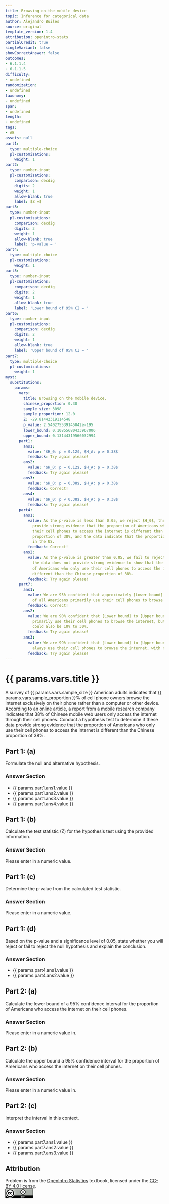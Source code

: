 ```yaml
---
title: Browsing on the mobile device
topic: Inference for categorical data
author: Alejandro Builes
source: original
template_version: 1.4
attribution: openintro-stats
partialCredit: true
singleVariant: false
showCorrectAnswer: false
outcomes:
- 6.1.1.4
- 6.1.1.5
difficulty:
- undefined
randomization:
- undefined
taxonomy:
- undefined
span:
- undefined
length:
- undefined
tags:
- AB
assets: null
part1:
  type: multiple-choice
  pl-customizations:
    weight: 1
part2:
  type: number-input
  pl-customizations:
    comparison: decdig
    digits: 2
    weight: 1
    allow-blank: true
    label: $Z =$
part3:
  type: number-input
  pl-customizations:
    comparison: decdig
    digits: 3
    weight: 1
    allow-blank: true
    label: 'p-value = '
part4:
  type: multiple-choice
  pl-customizations:
    weight: 1
part5:
  type: number-input
  pl-customizations:
    comparison: decdig
    digits: 2
    weight: 1
    allow-blank: true
    label: 'Lower bound of 95% CI = '
part6:
  type: number-input
  pl-customizations:
    comparison: decdig
    digits: 2
    weight: 1
    allow-blank: true
    label: 'Upper bound of 95% CI = '
part7:
  type: multiple-choice
  pl-customizations:
    weight: 1
myst:
  substitutions:
    params:
      vars:
        title: Browsing on the mobile device.
        chinese_proportion: 0.38
        sample_size: 3098
        sample_proportion: 12.0
        Z: -29.81442319114548
        p_value: 2.540275539145042e-195
        lower_bound: 0.10855680433967006
        upper_bound: 0.13144319566032994
      part1:
        ans1:
          value: '$H_0: p = 0.12$, $H_A: p ≠ 0.38$'
          feedback: Try again please!
        ans2:
          value: '$H_0: p = 0.12$, $H_A: p = 0.38$'
          feedback: Try again please!
        ans3:
          value: '$H_0: p = 0.38$, $H_A: p ≠ 0.38$'
          feedback: Correct!
        ans4:
          value: '$H_0: p ≠ 0.38$, $H_A: p = 0.38$'
          feedback: Try again please!
      part4:
        ans1:
          value: As the p-value is less than 0.05, we reject $H_0$, then the data
            provide strong evidence that the proportion of Americans who only use
            their cell phones to access the internet is different than the Chinese
            proportion of 38%, and the data indicate that the proportion is lower
            in the US.
          feedback: Correct!
        ans2:
          value: As the p-value is greater than 0.05, we fail to reject $H_0$, then
            the data does not provide strong evidence to show that the proportion
            of Americans who only use their cell phones to access the internet is
            different than the Chinese proportion of 38%.
          feedback: Try again please!
      part7:
        ans1:
          value: We are 95% confident that approximately [Lower bound] to [Upper bound]
            of all Americans primarily use their cell phones to browse the internet.
          feedback: Correct!
        ans2:
          value: We are 90% confident that [Lower bound] to [Upper bound] of all Americans
            primarily use their cell phones to browse the internet, but this range
            could also be 10% to 30%.
          feedback: Try again please!
        ans3:
          value: We are 99% confident that [Lower bound] to [Upper bound] of all Americans
            always use their cell phones to browse the internet, with no variability.
          feedback: Try again please!
---
```

# {{ params.vars.title }}
A survey of {{ params.vars.sample_size }} American adults indicates that {{ params.vars.sample_proportion }}% of cell phone owners browse the internet exclusively on their phone rather than a computer or other device. According to an online article, a report from a mobile research company indicates that 38% of Chinese mobile web users only access the internet through their cell phones. Conduct a hypothesis test to determine if these data provide strong evidence that the proportion of Americans who only use their cell phones to access the internet is different than the Chinese proportion of 38%.

## Part 1: (a)

Formulate the null and alternative hypothesis.

### Answer Section

- {{ params.part1.ans1.value }}
- {{ params.part1.ans2.value }}
- {{ params.part1.ans3.value }}
- {{ params.part1.ans4.value }}

## Part 1: (b)

Calculate the test statistic (Z) for the hypothesis test using the provided information.

### Answer Section

Please enter in a numeric value.

## Part 1: (c)

Determine the p-value from the calculated test statistic.

### Answer Section

Please enter in a numeric value.

## Part 1: (d)

Based on the p-value and a significance level of 0.05, state whether you will reject or fail to reject the null hypothesis and explain the conclusion.

### Answer Section

- {{ params.part4.ans1.value }}
- {{ params.part4.ans2.value }}

## Part 2: (a)

Calculate the lower bound of a 95% confidence interval for the proportion of Americans who access the internet on their cell phones.

### Answer Section

Please enter in a numeric value in.

## Part 2: (b)

Calculate the upper bound a 95% confidence interval for the proportion of Americans who access the internet on their cell phones.

### Answer Section

Please enter in a numeric value in.

## Part 2: (c)

Interpret the interval in this context.

### Answer Section

- {{ params.part7.ans1.value }}
- {{ params.part7.ans2.value }}
- {{ params.part7.ans3.value }}

## Attribution

Problem is from the [OpenIntro Statistics](https://openintro.org/book/os/) textbook, licensed under the [CC-BY 4.0 license](https://creativecommons.org/licenses/by/4.0/).<br>![Image representing the Creative Commons 4.0 BY license.](https://raw.githubusercontent.com/firasm/bits/master/by.png)
